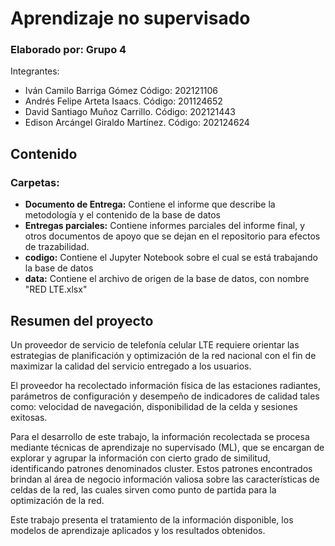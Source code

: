# Aprendizaje no supervisado

### Elaborado por: Grupo 4 
Integrantes:

* Iván Camilo Barriga Gómez Código: 202121106 
* Andrés Felipe Arteta Isaacs. Código: 201124652 
* David Santiago Muñoz Carrillo. Código: 202121443 
* Edison Arcángel Giraldo Martínez. Código: 202124624 

## Contenido
### Carpetas:
  * **Documento de Entrega:** Contiene el informe que describe la metodología y el contenido de la base de datos
  * **Entregas parciales:** Contiene informes parciales del informe final, y otros documentos de apoyo que se dejan en el repositorio para efectos de trazabilidad.
  * **codigo:** Contiene el Jupyter Notebook sobre el cual se está trabajando la base de datos
  * **data:** Contiene el archivo de origen de la base de datos, con nombre "RED LTE.xlsx"

## Resumen del proyecto

Un proveedor de servicio de telefonía celular LTE requiere orientar las estrategias de planificación y optimización de la red nacional con el fin de maximizar la calidad del servicio entregado a los usuarios. 

El proveedor ha recolectado información física de las estaciones radiantes, parámetros de configuración y desempeño de indicadores de calidad tales como: velocidad de navegación, disponibilidad de la celda y sesiones exitosas. 

Para el desarrollo de este trabajo, la información recolectada se procesa mediante técnicas de aprendizaje no supervisado (ML), que se encargan de explorar y agrupar la información con cierto grado de similitud, identificando patrones denominados cluster. Estos patrones encontrados brindan al área de negocio información valiosa sobre las características de celdas de la red, las cuales sirven como punto de partida para la optimización de la red.  

Este trabajo presenta el tratamiento de la información disponible, los modelos de aprendizaje aplicados y los resultados obtenidos. 
